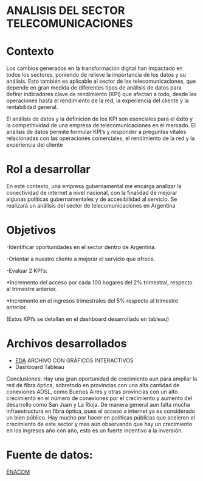 # ANALISIS DEL SECTOR TELECOMUNICACIONES

# Contexto 
Los cambios generados en la transformación digital han impactado en todos los sectores, poniendo de relieve la importancia de los datos y su análisis. Esto también es aplicable al sector de las telecomunicaciones, que depende en gran medida de diferentes tipos de análisis de datos para definir indicadores clave de rendimiento (KPI) que afectan a todo, desde las operaciones hasta el rendimiento de la red, la experiencia del cliente y la rentabilidad general.

El análisis de datos y la definición de los KPI son esenciales para el éxito y la competitividad de una empresa de telecomunicaciones en el mercado. El análisis de datos permite formular KPI’s y responder a preguntas vitales relacionadas con las operaciones comerciales, el rendimiento de la red y la experiencia del cliente


# Rol a desarrollar
En este contexto, una empresa gubernamental me encarga analizar la conectividad de internet a nivel nacional, con la finalidad de mejorar algunas políticas gubernamentales y de accesibilidad al servicio.
Se realizará un análisis del sector de telecomunicaciones en Argentina 

# Objetivos

-Identificar oportunidades en el sector dentro de Argentina.

-Orientar a nuestro cliente a mejorar el servicio que ofrece. 

-Evaluar 2 KPI’s: 

*Incremento del acceso por cada 100 hogares del 2% trimestral, respecto al trimestre anterior.

*Incremento en el ingresos trimestrales del 5% respecto al trimestre anterior.

(Estos KPI’s se detallan en el dashboard desarrollado en tableau)


# Archivos desarrollados
* [EDA](https://nbviewer.org/github/ECBOCANEGRA/Analytics_Telecom/blob/main/EDA.ipynb) ARCHIVO CON GRÁFICOS INTERACTIVOS
* Dashboard Tableau

Conclusiones:
Hay una gran oportunidad de crecimiento aun para ampliar la red de fibra óptica, sobretodo en provincias con una alta cantidad de conexiones ADSL, como Buenos Aires y otras provincias con un alto crecimiento en el número de conexiones por el crecimiento y aumento del desarrollo como San Juan y La Rioja. 
De manera general aun falta mucha infraestructura en fibra óptica, pues el acceso a internet ya es considerado un bien público. Hay mucho por hacer en políticas públicas que aceleren el crecimiento de este sector y mas aún observando que hay un crecimiento en los ingresos año con año, esto es un fuerte incentivo a la inversión.


# Fuente de datos:
[ENACOM](https://datosabiertos.enacom.gob.ar/dashboards/20000/acceso-a-internet/) 
